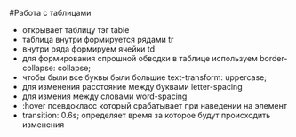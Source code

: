 #Работа с таблицами 
- открывает таблицу тэг table
- таблица внутри формируется рядами tr
- внутри ряда формируем ячейки td
- для формирования спрошной обводки в таблице используем border-collapse: collapse;
- чтобы были все буквы были большие  text-transform: uppercase;
- для изменения расстояние между буквами letter-spacing
- для измения между словами word-spacing
- :hover псевдокласс который срабатывает при наведении на элемент
- transition: 0.6s; определяет время за которое будут происходить изменения 
